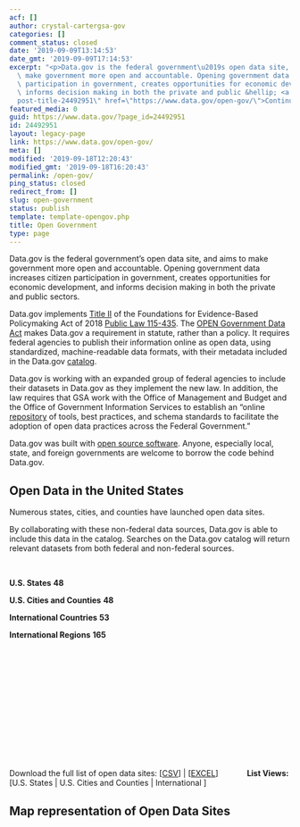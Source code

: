 ```yaml
---
acf: []
author: crystal-cartergsa-gov
categories: []
comment_status: closed
date: '2019-09-09T13:14:53'
date_gmt: '2019-09-09T17:14:53'
excerpt: "<p>Data.gov is the federal government\u2019s open data site, and aims to\
  \ make government more open and accountable. Opening government data increases citizen\
  \ participation in government, creates opportunities for economic development, and\
  \ informs decision making in both the private and public &hellip; <a aria-describedby=\"\
  post-title-24492951\" href=\"https://www.data.gov/open-gov/\">Continued</a></p>\n"
featured_media: 0
guid: https://www.data.gov/?page_id=24492951
id: 24492951
layout: legacy-page
link: https://www.data.gov/open-gov/
meta: []
modified: '2019-09-18T12:20:43'
modified_gmt: '2019-09-18T16:20:43'
permalink: /open-gov/
ping_status: closed
redirect_from: []
slug: open-government
status: publish
template: template-opengov.php
title: Open Government
type: page
---
```

Data.gov is the federal government’s open data site, and aims to make government more open and accountable. Opening government data increases citizen participation in government, creates opportunities for economic development, and informs decision making in both the private and public sectors.


Data.gov implements [Title II](https://www.congress.gov/bill/115th-congress/house-bill/4174/text#toc-H8E449FBAEFA34E45A6F1F20EFB13ED95) of the Foundations for Evidence-Based Policymaking Act of 2018 [Public Law 115-435](https://www.congress.gov/bill/115th-congress/house-bill/4174/text). The [OPEN Government Data Act](https://www.congress.gov/bill/115th-congress/house-bill/4174/text#toc-H8E449FBAEFA34E45A6F1F20EFB13ED95) makes Data.gov a requirement in statute, rather than a policy. It requires federal agencies to publish their information online as open data, using standardized, machine-readable data formats, with their metadata included in the Data.gov [catalog](https://catalog.data.gov).


Data.gov is working with an expanded group of federal agencies to include their datasets in Data.gov as they implement the new law. In addition, the law requires that GSA work with the Office of Management and Budget and the Office of Government Information Services to establish an “online [repository](https://resources.data.gov) of tools, best practices, and schema standards to facilitate the adoption of open data practices across the Federal Government.”


Data.gov was built with [open source software](https://github.com/GSA/datagov-deploy). Anyone, especially local, state, and foreign governments are welcome to borrow the code behind Data.gov.


Open Data in the United States
------------------------------


Numerous states, cities, and counties have launched open data sites.  

By collaborating with these non-federal data sources, Data.gov is able to include this data in the catalog. Searches on the Data.gov catalog will return relevant datasets from both federal and non-federal sources.


 




**U.S. States**
**48**


**U.S. Cities and Counties**
**48**


**International Countries**
**53**


**International Regions**
**165**


   

   

   

   

   

   

 


Download the full list of open data sites: [[CSV](https://s3.amazonaws.com/bsp-ocsit-prod-east-appdata/datagov/wordpress/2019/09/opendatasites91819.csv "Open Data Sites CSV")] | [[EXCEL](https://s3.amazonaws.com/bsp-ocsit-prod-east-appdata/datagov/wordpress/2019/09/opendatasites91819.xls "opendatasites91819")]              **List Views:**  [U.S. States | U.S. Cities and Counties | International ]


Map representation of Open Data Sites
-------------------------------------


